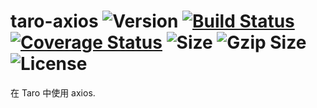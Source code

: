 # taro-axios <img src="https://badgen.net/npm/v/taro-axios" alt="Version"> <a href="https://travis-ci.org/fjc0k/taro-axios"><img src="https://travis-ci.org/fjc0k/taro-axios.svg?branch=master" alt="Build Status"></a> <a href="https://codecov.io/gh/fjc0k/taro-axios"><img src="https://codecov.io/gh/fjc0k/taro-axios/branch/master/graph/badge.svg" alt="Coverage Status"></a> <img src="https://badgen.net/badgesize/normal/https://unpkg.com/taro-axios/lib/index.min.js" alt="Size"> <img src="https://badgen.net/badgesize/gzip/https://unpkg.com/taro-axios/lib/index.min.js" alt="Gzip Size"> <img src="https://badgen.net/github/license/fjc0k/taro-axios" alt="License">

在 Taro 中使用 axios.
